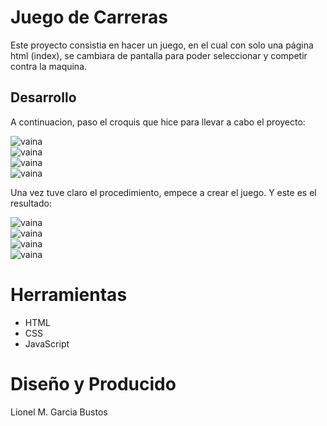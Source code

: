 <h1>Juego de Carreras</h1>

Este proyecto consistia en hacer un juego, en el cual con solo una página html (index), se
cambiara de pantalla para poder seleccionar y competir contra la maquina.

<h2>Desarrollo</h2>

A continuacion, paso el croquis que hice para llevar a cabo el proyecto:

<img class="foto" src="../Img/Pantalla1.jpg" alt="vaina">
<br>
<img class="foto" src="../Img/Pantalla2.jpg" alt="vaina">
<br>
<img class="foto" src="../Img/Pantalla3.jpg" alt="vaina">
<br>
<img class="foto" src="../Img/Pantalla4.jpg" alt="vaina">

Una vez tuve claro el procedimiento, empece a crear el juego. Y este es el resultado:

<img class="foto" src="../Img/Inicio.jpg" alt="vaina">
<br>
<img class="foto" src="../Img/seleccion.jpg." alt="vaina">
<br>
<img class="foto" src="../Img/carrera.jpg." alt="vaina">
<br>
<img class="foto" src="../Img/final.jpg." alt="vaina">

<h1>Herramientas</h1>

- HTML
- CSS
- JavaScript

<h1>Diseño y Producido</h1>

Lionel M. Garcia Bustos